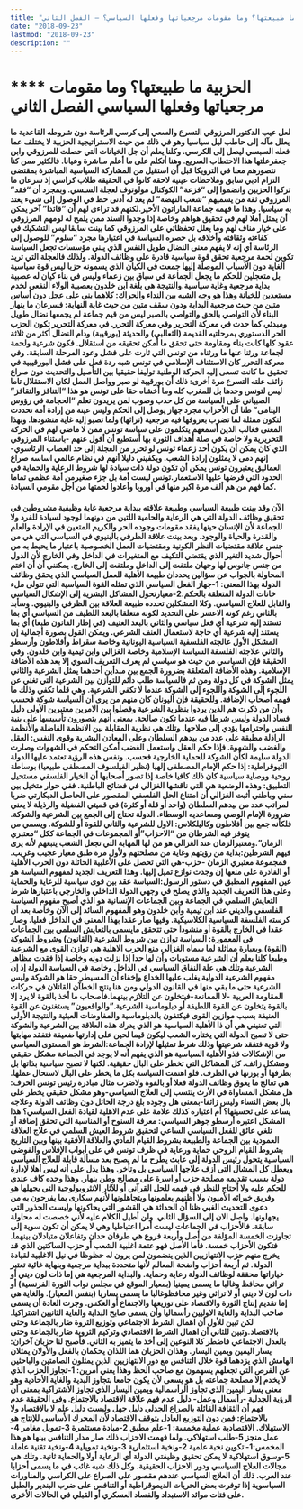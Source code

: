 ```yaml
---
title: "الحزبية: ما طبيعتها؟ وما مقومات مرجعياتها وفعلها السياسي؟ – الفصل الثاني"
date: "2018-09-23"
lastmod: "2018-09-23"
description: ""
---
```

# **** **الحزبية ما طبيعتها؟ وما مقومات مرجعياتها وفعلها السياسي الفصل الثاني**

#### لعل عيب الدكتور المرزوقي التسرع والسعي إلى كرسي الرئاسة دون شروطه القاعدية ما يعلل مآله إلى حاطب ليل سياسيا وهو في ذلك من حيث الاستراتيجية الحزبية لا يختلف عما فعله السبسي ليصل إلى الكرسي. وكلنا يعلم أن جل الخيانات التي حصلت للمرزوقي وابن جعفرعلتها هذا الاحتطاب السريع. وهنا أتكلم على ما أعلم مباشرة وعيانا. فالكثير ممن كنا نتصورهم معنا في الترويكا قبل أن استقيل من المشاركة السياسية المباشرة بمقتضى التزام ادبي سابق وملاحظات عينية لاحقة كانوا في الحقيقة طلاب كراسي إذ سرعان ما تركوا الحزبين وانضموا إلى “فزعة” الكوكتال مولوتوف لعجلة السبسي. وبمجرد أن “فقد” المرزوقي ثقة من يسميهم “شعب النهضة” لم يعد له أدنى حظ في الوصول إلى شيء يعتد به سياسيا. وهذا ما فهمه جماعة الماراتون الأخير.لكنهم قد تراءى لهم أن “قائدا” آخر يمكن أن يمثل أملا لهم في تحقيق هواهم وخاصة إذا وجدوا السند ممن يلمح له لومهم المرزوقي على خيار مناف لهم وما يعلل تحفظاتي على المرزوقي كما بينت سابقا ليس التشكيك في كفاءته وثقافته وأخلاقه بل حصره السياسة في اعتبارها مجرد “سلوم” للوصول إلى الرئاسة أي إنه لا يفهم معنى النضال طويل النفس الذي يبني مؤسسات تجعل السياسة تكوين لحمة مرجعية تحقق قوة سياسية قادرة على وظائف الدولة. ولذلك فالعجلة التي تريد الغاية دون الأسباب الموصلة إليها جمعت في الكيان الذي يسمونه حزبا ليس قوة سياسية بل متعجلين للحكم ما يجعل الجماعة في سباق بين زعماء وليس في بناء كيان له عصبية بداية مرجعية وغاية سياسية.والنتيجة هي بلغة ابن خلدون بعصبية الولاء النفعي لخدم مستعدين للخيانة وهذا هو وجه الشبه بين النداء والحراك: كلاهما بني على عجل دون أساس متين من حيث مرجعية البداية ودون سقف متين من حيث غاية النهاية: فسرعان ما ينهار البناء لأن التواصي بالحق والتواصي بالصبر ليس من قيم جماعة لم يجمعها نضال طويل ومبدئي كما حدث في معركة التحرير وفي معركة التحرر. في معركة التحرير تكون الحزب الحر الدستوري بمرحلتيه القديمة (الثعالبي) والحديثة (بورقيبة) ودام النضال أكثر من ثلاثة عقود كلها كانت بناء ومقاومة حتى تحقق ما أمكن تحقيقه من استقلال. فكون شرعية ولحمة لجماعة ورثنا عنها ما ورثناه من تونس التي ثارت على فشل وعود المرحلة السابقة. وفي معركة التحرر كان الاستئناف الإسلامي في تونس شبه ردة فعل على فشل البورقيبية في تحقيق ما كانت تسعى إليه الحركة الوطنية توليفا حقيقيا بين التأصيل والتحديث دون صراع زائف علته التسرع مرة أخرى: ذلك أن بورقيبة لو صبر وواصل العمل لكان الاستقلال تاما ليس لتونس وحدها بل للمغرب كله وما أخشاه حقا على تونس هو هذا “التناقز والتقافز” الصبياني على السياسة من كل حدب وصوب لمن يريدون تعلم “الحجامة في رؤوس اليتامى” ظنا أن الأحزاب مجرد جهاز يوصل إلى الحكم وليس عينة من إرادة أمة تحددت لتكون ممثلة لما تضرب بعروفها فيه مرجعية (تراثها) ولما تصبو إليه غاية منشودها. وبهذا المعنى فغالب الذين أسمعهم يتكلمون على سياسة تونس ممن لا ماضي لهم في الحركة التحريرية ولا خاصة في صلة أهداف الثورة بها أستطبع أن أقول عنهم -باسثناء المرزوقي الذي كان يمكن أن يكون أحد زعماء تونس لو تحرر من العجلة إلى حد العصاب الرئاسوي-إنهم دمى لا يمثلون إرادة الشعب. ويكفيني دليلا أنهم في نظام عالمي اساسه صراع العماليق يعتبرون تونس يمكن أن تكون دولة ذات سيادة لها شروط الرعاية والحماية في الحدود التي فرضها عليها الاستعمار.تونس ليست أمة بل جزء صغيرمن أمة عظمى تماما كما فهم من هم ألف مرة اكبر منها في أوروبا وأعادوا لحمتها من أجل مقومي السيادة.

#### الآن وقد بينت طبيعة السياسي وطبيعة علاقته ببداية مرجعية غاية وظيفية مشروطين في تحقيق وظائف الدولة التي هي الرعاية والحامية اللتين من دونهما لوجود لسيادة للفرد ولا للجماعة لأن الإنسان حينها يفقد مقومات وجوده الحر والكريم المتعين في الإرادة والعلم والقدرة والحياة والوجود. وبعد بينت علاقة الظرفي بالبنيوي في السياسي التي هي من جنس علاقة مقتضيات النظر الكونية ومقتضيات العمل الخصوصية باعتبار ما يحيط به من أحوال شديد التغير الذي يقتضي التكيف مع المتغيرات في الداخل وفي الخارج لأن الدول من جنس جانوس لها وجهان ملتفت إلى الداخل وملتفت إلى الخارج. يمكنني أن أن اختم المحاولة بالجواب عن سؤالين يحددان طبيعة الأهلية للعمل السياسي الذي يحقق وظائف الدولة بهذا المعنى: 1-جهاز الفعل السياسي الذي تمثله القوة السياسية التي تتولى ملء خانات الدولة المتعلقة بالحكم.2-معيارتحول المشاكل البشرية إلى الإشكال السياسي والقابل للعلاج السياسي. وكلا المشكلين تحدده طبيعة العلاقة بين الظرفي والبنيوي. وسأبد بالثاني رغم كونه الاعسر على التحديد لكونه متعلقا بالبعد اللطيف من السياسي أي بما تستند إليه شرعية أي فعل سياسي والثاني بالبعد العنيف (في إطار القانون طبعا) أي بما يستند إليه شرعية أي حاجة لاستعمال العنف الشرعي. ويمكن القول بصورة أجمالية إن المشكل الأول عالجته الفلسفية السياسية اليونانية وخاصة سقراط وأفلاطون وأرسطو والثاني علاجته الفلسفة السياسة الإسلامية وخاصة الغزالي وابن تيمية وابن خلدون. وفي الحقيقة فإن السياسي من حيث هو سياسي لم يعرف التعريف السوي إلا بعد هذه الأضافة الإسلامية. وهذه الأضافة المتعلقة بضرورة الجمع بين مبدأين أحدهما يمثل الشرعية والثاني يمثل الشوكة في كل دولة ومن ثم فالسياسة طلب دائم للتوازن بين الشرعية التي تغني عن اللجوء إلى الشوكة واللجوء إلى الشوكة عندما لا تكفي الشرعية. وهي قلما تكفي وذلك ما فهمه أصحاب الإضافة. وللحقيقة فإن اليونان كان منهم من يرى أن السياسة شوكة فحسب وأن من ذكرت هم الذين يردوا بنظرية الشرعية وفصلوا بين الامرين معتبرين الأولى دليل فساد الدولة وليس شرطا فيه عندما تكون صالحة. بمعنى أنهم يتصورون تأسيسها على بنية النفس واحترامها يؤدي إلى صلاحها. وتلك هي نظرية المقابلة بين الانظمة الفاضلة والأنظمة الراذلة مطبقة على عدد من بيدهم السلطان وعلى المعادن البشرية وقوى النفس: العقل والغضب والشهوة. فإذا حكم العقل واستعمل الغضب أمكن التحكم في الشهوات وصارت الدولة سليمة لكأن الشوكة للحماية الخارجية فحسب. ونفس هذه الرؤية تعتمد عليها الدولة الثيوقراطية: إذا حكم الإمام المصطفى إلهيا (نظير الفيلسوف المصطفى طبيعيا) بوساطة روحية ووصاية سياسية كان ذلك كافيا خاصة إذا تصور أصحابها أن الخيار الفلسفي مستحيل التطبيق: وهذه الوضعية هي التي ناقشها الغزالي في فضائح الباطنية. ففي حوار متخيل بين سني وباطني أثبت الغزالي أن امتناع الحل الفلسفي المقصور على الحاصل الديكارتي ضربا لمراتب عدد من بيدهم السلطان (واحد أو قلة أو كثرة) في قميتي الفضيلة والرذيلة لا يعني ضرورة الإمام الوصي ومساعديه الوسطاء. الدولة تحتاج إلى الجمع بين الشرعية والشوكة. فلكأنه جمع بين أفلاطون وكاليلكلاس: الاول للشرعية والثاني للقوة أو للشوكة. ويسمي من يتوفر فيه الشرطان من “الاحزاب”أو المجموعات في الجماعة ككل “معتبري الزمان”.ومعتبرالزمان عند الغزالي هو من لها المهابة التي تجعل الشعب يتبعهم لأنه يرى فيهم الشرطين:بداية من رؤيتهم وغاية من مصلحتهم ولأول مرة طبق معيار عجيب وغريب. فمجموعة معتبري الزمان -حزب-هي التي تحصل على الأغلبية الحائلة دون الحرب الأهلية أو القادرة على منعها إن وجدت نوازع تميل إليها. وهذا التعريف الجديد لمفهوم السياسة هو عين المفهوم المطبق في دستور الرسول:السياسة عقد بين قوى سياسية للرعاية والحماية وعلى هذا التعريف الجديد والذي يصلح في وجهي الدولة الداخلي والخارجي باعتبارها شرط التعايش السلمي في الجماعة وبين الجماعات الإنسانية هو الذي أصبح مفهوم السياسة الفلسفي والديني عند ابن تيمية وابن خلدون وهو المفهوم السائد إلى الآن وخاصة بعد أن كرسته الفلسفة السياسية الكلاسيكية. وفيها صار عقدا بهذا المعنى في الداخل فعليا. وصار عقدا في الخارج بالقوة أو منشودا حتى تتحقق مايسمى بالتعايش السلمي بين الجماعات في المعمورة: السياسة توازن بين شروط الشرعية (القانون) وشروط الشوكة (القوة).وبعبارة مماثلة لما سماه الغزالي منع الحرب الاهلية هي توازن القوى مع الشرعية وطبعا كلنا يعلم أن الشرعية مستويات وأن لها حدا إذا نزلت دونه وخاصة إذا فقدت مظاهر الشرعية وتلك هي علة النفاق السياسي في الداخل وخاصة في السياسة الدولة إذ إن مفهوم الشرعية الدولية يغلب عليها الخداع وإخفاء أن المسيطر حقا هو الشوكة وليس الشرعية حتى ما بقي منها في القانون الدولي ومن هنا ينتج الخطآن القاتلان في حركات المقاومة العربية -لا الممانعة-فيتخلون عن التلازم بينهما.فأصحاب ما أخذ بالقوة لا يرد إلا بالقوة يتخلون عن القوة اللطيفة أو دبلوماسية الشرعية.”والواقعيون” يستغنون عن القوة العنيفة بسبب موازين القوى فيكتفون بالدبلوماسية والمفاوضات العبثية والنتيجة الأولى التي تعنيني هي أن ذا الأهلية السياسية هو الذي يدرك هذه العلاقة بين الشرعية والشوكة حتى لا تصبح الدولة التي يختاره الشعب ليكون قيما لحين على إدارتها ضعيفة فتفقد مهابتها ولا قوية فتفقد شرعيتها وذلك شرط تمثيلها لإرادة الجماعة:الشرط هو المستوى السياسي من الإشكالات فذو الأهلية السياسية هو الذي يفهم أنه لا يوجد في الجماعة مشكل حقيقي ومشكل زائف. كل المشاكل التي تخطر على البال حقيقية. لكنها لا تصبح سياسية بذاتها بل بظرفها أو بوزنها في الظرف. فلو اهتمت السياسة بكل ما يخطر على البال لاستحال عملها. هي تعالج ما يعوق وظائف الدولة فعلا أو بالقوة ولاضرب مثال مبادرة رئيس تونس الخرف: هل مشكل المساواة في الأرث ينتسب إلى العلاج السياسي-وهو مشكل حقيقي يخطر على بال بعض النساء وليس زائفا-بمعنى هل وجوده بلغ درجة الحائل دون وظائف الدولة وعلاجه يساعد على تحسينها؟ أم اعتباره كذلك علامة على عدم الاهلية لقيادة الفعل السياسي؟ هذا المشكل اعتبره أرسطو جوهر السياسي: معرفة السنوح أو المناسبة التي تحقق إضافة أو تلغي عائق للفعل السياسي الساعي لتحقيق شروط العيش السلمي في علاج العلاقة العمودية بين الجماعة والطبيعة بشروط القيام المادي والعلاقة الأفقية بينها وبين التاريخ بشروط القيام الروحي حماية ورعاية في ظرف تونس في على أبواب الإفلاس والفوضى السياسية يتحول رئيس الدولة إلى عابث يطرح ما لم يصبح بعد مسألة قابلة للعلاج السياسي ويعطل كل المشال التي أزف علاجها السياسي بل وتأخر. وهذا يدل على أنه ليس أهلا لإدارة دولة بسبب تقديمه مصلحة حزب أو اسرة على مصالح وطن ينهار. وهذا وحده كاف عندي للحكم عليه ولا أحتاج للنظر في فهمه للحل القرآني أو للآثار الانثروبولوجية التي يجهلها هو وفريق خبرائه الأميون ولا أظنهم يعلمونها ويتجاهلونها لأنهم سكارى بما يفرحون به من دعوى التحديث الغبي ظنا أن الحداثة هي القشور التي يحاكونها وليست الجذور التي يجهلونها. واصل الان إلى السؤال الثاني. ولن أطيل الكلام عليه لأني خصصت له محاولة سابقة. فالأحزاب في الجماعات ليست أمرا اعتباطيا وهي لا يمكن أن تكون سوية إلى تجاوزت الخمسة المؤلفة من أصل وأربعة فروع هي طرفان حدان وتفاعلان متبادلان بينهما. فتكون الأحزاب خمسة. فأما الأصل فهو عتمة اغلبية الشعب أو حزب الساكتين الذي قد يخرج منهم حزب الانتهازيين الذين ينضمون لمن يرون له حظوظا في نيل الاغلبية لقيادة الدولة. ثم أربعة أحزاب واضحة المعالم لأنها متحددة ببداية مرجعية وبنهاية غائية تعتبر خياراتها محققة لوظائف الدولة رعاية وحماية. والبداية المرجعية هي إما ذات لون ديني أو تراثي محافظ وغالبا ما يسمى يمينيا (بمعيار الموقع في مجلس نواب الثورة الفرنسية) أو ذات لون لا ديني أو لا تراثي وغير محافظوغالبا ما يسمى يساريا (بنفس المعيار). والغاية هي إما تقديم إنتاج الثورة والاقتصاد على توزيعها والاجتماع أو العكس. وجرت العادة أن يسمى صاحب البداية والغاية الاوليين رأسماليا وأن يسمى صابح البداية والغاية الثانيين اشتراكيا. لكن تبين للأول أن اهمال الشرط الاجتماعي وتوزيع الثروة ضار بالجماعة وحتى بالاقتصاد.وتبين للثاني أن اهمال الشرط الاقتصادي وتركيم الثروية ضار بالجماعة وحتى بالعدل الاجتماعي فاضطر كلا النوعين إلى أخذ ما يتميز به الثاني. فأصبح لنا حزبان آخران: يسار اليمين ويمين اليسار. وهذان الحزبان هما اللذان يحكمان بالفعل والأولان يمثلان الهامش الذي يزدهما قوة خلال التنافس مع دور الانتهازيين الذين يمثلون الصامتين والباحثين عن الفرص التي تجعلهم يسهمون مع صاحب الحظ وهذا يعني أمرين: 1-تجاوز الحزب الذي لا يخدم إلا مصلحة جماعته بل هو يسعى لأن يكون جامعا بتجاوز البدية والغاية الأحادية وهو معنى يسار اليمين الذي تجاوز الرأسمالية ويمين اليسار الذي تجاوز الاشتراكية بمعنى أن الرؤية الجدلية -رأسمال وعمل- دليل عدم فهم علاقة الاقتصاد بالاجتماع. وفي الحقيقة عدم فهم أن الثقافة القائلة بالصراع الجدلي دليل جهل وليست دليل علم لا بالاقتصاد ولا بالاجتماع: فمن دون التوزيع العادل يتوقف الاقتصاد لأن المحرك الأساسي للإنتاج هو الاستهلاك. الاقتصادية عملية مخمسة: 1-علم مطبق 2-مبادة مستثمرة 3-تمويل مغامر 4-عمل منجز 5-طلب استهلاكي. ولما فهمت الاحزاب ذلك صار مدار التنافس بينها هو هذا المخمس:1- تكوين نخبة علمية 2-ونخبة استثمارية 3-ونخبة تمويلية 4-ونخبة تقنية عاملة 5-وسوق استهلاكية لا يمكن تحقيق وظيفتي الدولة أي الرعاية أولا والحماية ثانية. وتلك هي مجالات العلاج السياسي ودور الاحزاب الحقيقية. وكل ذلك شبه غائب في ما يسمى أحزابا عند العرب. ذلك أن العلاج السياسي عندهم مقصور على الصراع على الكراسي والمناورات السياسوية إذا توفرت بعض الحريات الديموقراطية أو التنافس على ضرب البندير والطبل على فتات موائد الاستبداد والفساد العسكري أو القبلي في الحالات الأخرى.

###